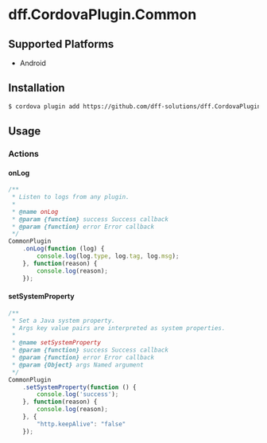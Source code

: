 # dff.CordovaPlugin.Common
## Supported Platforms
  * Android

## Installation

```sh
$ cordova plugin add https://github.com/dff-solutions/dff.CordovaPlugin.Common.git
```
## Usage

### Actions

#### onLog
```js
/**
 * Listen to logs from any plugin.
 *
 * @name onLog
 * @param {function} success Success callback
 * @param {function} error Error callback
 */
CommonPlugin
    .onLog(function (log) {
        console.log(log.type, log.tag, log.msg);
    }, function(reason) {
        console.log(reason);
    });
```

#### setSystemProperty
```js
/**
 * Set a Java system property.
 * Args key value pairs are interpreted as system properties.
 *
 * @name setSystemProperty
 * @param {function} success Success callback
 * @param {function} error Error callback
 * @param {Object} args Named argument
 */
CommonPlugin
    .setSystemProperty(function () {
        console.log('success');
    }, function(reason) {
        console.log(reason);
    }, {
        "http.keepAlive": "false"
    });
```
